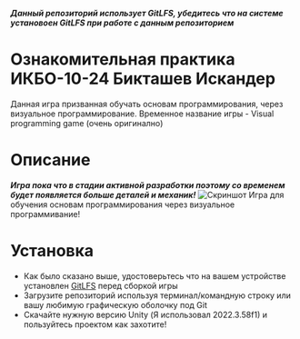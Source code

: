 **_Данный репозиторий использует GitLFS, убедитесь что на системе установоен GitLFS при работе с данным репозиторием_**
# Ознакомительная практика ИКБО-10-24 Бикташев Искандер
Данная игра призванная обучать основам программирования, через визуальное программирование. Временное название игры - Visual programming game (очень оригинално)
# Описание
**_Игра пока что в стадии активной разработки поэтому со временем будет появляется больше деталей и механик!_**
![Скриншот](screenshot.png)
Игра для обучения основам программирования через визуальное программивание!
# Установка
* Как было сказано выше, удостоверьтесь что на вашем устройстве установлен [GitLFS](https://git-lfs.github.com) перед сборкой игры
* Загрузите репозиторий используя терминал/командную строку или вашу любимую графическую оболочку под Git
* Скачайте нужную версию Unity (Я использовал 2022.3.58f1) и пользуйтесь проектом как захотите!
